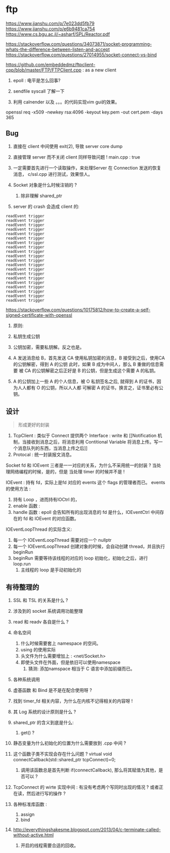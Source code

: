 # ftp

https://www.jianshu.com/p/7e023dd5fb79
https://www.jianshu.com/p/e6b9481ca754
https://www.cs.bgu.ac.il/~asharf/SPL/Reactor.pdf

https://stackoverflow.com/questions/34073871/socket-programming-whats-the-difference-between-listen-and-accept
https://stackoverflow.com/questions/27014955/socket-connect-vs-bind

https://github.com/embeddedmz/ftpclient-cpp/blob/master/FTP/FTPClient.cpp : as a new client

1. epoll : 电平是怎么回事?
2. sendfile syscall 了解一下

3. 利用 calnender 以及 。。。的代码实现vim gui的效果。

openssl req -x509 -newkey rsa:4096 -keyout key.pem -out cert.pem -days 365

## Bug

1. 直接在 client 中间使用 exit(2), 导致 server core dump
2. 直接管理 server 而不关闭 client 同样导致问题 ! main.cpp : true

3. 一定需要首先进行一个读取操作，来处理Server 在 Connection 发送的恢复消息，
c/ssl.cpp 进行测试，效果惊人。
4. Socket 对象是什么时候注销的 ?
    1. 除非理解 shared_ptr 

5. server 的 crash 会造成 client 的:
```
readEvent trigger
readEvent trigger
readEvent trigger
readEvent trigger
readEvent trigger
readEvent trigger
readEvent trigger
readEvent trigger
readEvent trigger
readEvent trigger
readEvent trigger
readEvent trigger
readEvent trigger
readEvent trigger
readEvent trigger
readEvent trigger
readEvent trigger
readEvent trigger
readEvent trigger
readEvent trigger
```



https://stackoverflow.com/questions/10175812/how-to-create-a-self-signed-certificate-with-openssl

1. 原则:
  1. 私钥生成公钥
  2. 公钥加密，需要私钥解。反之也是。

3. A 发送消息给 B，首先发送 CA 使用私钥加密的消息，B 接受到之后，使用CA的公钥解密，得到 A 的公钥
此时，如果 B 成为中间人，那么 B 重做的信息需要 被 CA 的公钥解密之后正好是 B 的公钥，但是生成这个需要
A 的私钥。

4.  A 的公钥加上⼀些 A 的个⼈信息，被 O 私钥签名之后,
就得到 A 的证书，因为⼈⼈都有 O 的公钥，所以⼈⼈都
可解密 A 的证书，换⾔之，证书⾥必有公钥。


## 设计
> 形成更好的封装

1. TcpClient : 类似于 Connect 提供两个 Interface : write 和 [[Notification 机制，当接收到消息之后，将消息利用 Contitional Variable 将消息上传。写一个消息队列的东西，当消息上传之后]]
2. Protocal : 统一封装报文消息。

Socket fd 和 IOEvent 三者是一一对应的关系，为什么不采用统一的封装 ?
当处理网络编程的时候，是的，但是
当处理 timer 的时候并不是 !


IOEvent : 持有 fd，实际上是fd 对应的 events 这个 flags 的管理者而已。
events 的使用方法 :
1. 持有 Loop ，进而持有IOCtrl 的，
2. enable 函数 : 
3. handle 函数 : epoll 会告知所有的出现消息的 fd 是什么，IOEventCtrl 中间存在的 fd 和 IOEvent 的对应函数。

IOEventLoopThread 的实际含义:
1. 每一个 IOEventLoopThread 需要对应一个 nullptr
2. 每一个 IOEventLoopThread 创建对象的时候，会自动创建 thread，并且执行 beginRun
3. beginRun 需要等待该线程的对应的 loop 初始化，初始化之后，进行 loop.run
    1. 主线程的 loop 是手动初始化的

## 有待整理的
1. SSL 和 TSL 的关系是什么 ?
2. 涉及到的 socket 系统调用功能整理
3. read 和 readv 各自是什么 ?
4. 命名空间
    1. 什么时候需要套上 namespace 的空间。
    2. using 的使用实际
    3. 头文件为什么需要增加上 : <net/Socket.h>
    4. 即使头文件在外面，但是依旧可以使用namespace
        1. 猜测: 添加namspace 相当于 C 语言中添加前缀而已。
5. 各种系统调用
6. 虚基函数 和 Bind 是不是在配合使用呀 ?

7. 找到 timer_fd 相关内容，为什么在内核不记得相关的内容呀 !
8. 其 Log 系统的设计原则是什么 ?

9. shared_ptr 的含义到底是什么:
    1. get() ?

10. 静态变量为什么初始化的位置为什么需要放到 .cpp 中间 ?

11. 这个函数子类不实现会存在什么问题 ?
    virtual void connectCallback(std::shared_ptr<TcpConnect> tcpConnect)=0;
    1. 调用该函数总是首先判断 if(connectCallback), 那么将其赋值为其他，是否可以 ?

12. TcpConnect 的 wirte 实现中间 : 有没有考虑两个写同时出现的情况 ? 或者正在读，然后进行写的操作 ?

13. 各种标准库函数 :
    1. assign
    2. bind

14. http://everythingshakesme.blogspot.com/2013/04/c-terminate-called-without-active.html
    1. 开启的线程需要合适的回收。
